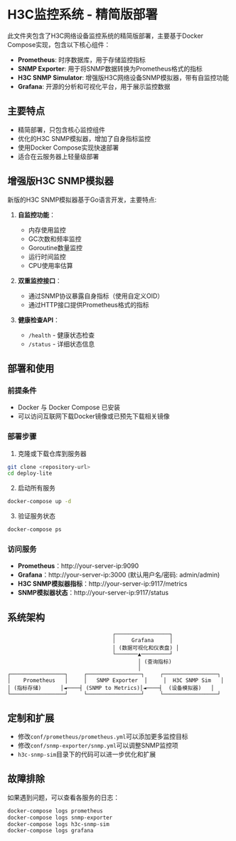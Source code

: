# H3C监控系统 - 精简版部署

此文件夹包含了H3C网络设备监控系统的精简版部署，主要基于Docker Compose实现，包含以下核心组件：

- **Prometheus**: 时序数据库，用于存储监控指标
- **SNMP Exporter**: 用于将SNMP数据转换为Prometheus格式的指标
- **H3C SNMP Simulator**: 增强版H3C网络设备SNMP模拟器，带有自监控功能
- **Grafana**: 开源的分析和可视化平台，用于展示监控数据

## 主要特点

- 精简部署，只包含核心监控组件
- 优化的H3C SNMP模拟器，增加了自身指标监控
- 使用Docker Compose实现快速部署
- 适合在云服务器上轻量级部署

## 增强版H3C SNMP模拟器

新版的H3C SNMP模拟器基于Go语言开发，主要特点:

1. **自监控功能**：
   - 内存使用监控
   - GC次数和频率监控
   - Goroutine数量监控
   - 运行时间监控
   - CPU使用率估算

2. **双重监控接口**：
   - 通过SNMP协议暴露自身指标（使用自定义OID）
   - 通过HTTP接口提供Prometheus格式的指标

3. **健康检查API**：
   - `/health` - 健康状态检查
   - `/status` - 详细状态信息

## 部署和使用

### 前提条件

- Docker 与 Docker Compose 已安装
- 可以访问互联网下载Docker镜像或已预先下载相关镜像

### 部署步骤

1. 克隆或下载仓库到服务器

```bash
git clone <repository-url>
cd deploy-lite
```

2. 启动所有服务

```bash
docker-compose up -d
```

3. 验证服务状态

```bash
docker-compose ps
```

### 访问服务

- **Prometheus**：http://your-server-ip:9090
- **Grafana**：http://your-server-ip:3000 (默认用户名/密码: admin/admin)
- **H3C SNMP模拟器指标**：http://your-server-ip:9117/metrics
- **SNMP模拟器状态**：http://your-server-ip:9117/status

## 系统架构

```
                                 ┌─────────────────┐
                                 │     Grafana     │
                                 │ (数据可视化和仪表盘) │
                                 └───────▲─────────┘
                                         │ (查询指标)
                                         │
┌─────────────────┐     ┌─────────────────┐     ┌─────────────────┐
│    Prometheus   │     │   SNMP Exporter  │     │  H3C SNMP Sim   │
│ (指标存储)      │◄────┤ (SNMP to Metrics)│◄────┤  (设备模拟器)   │
└─────────────────┘     └─────────────────┘     └─────────────────┘
```

## 定制和扩展

- 修改`conf/prometheus/prometheus.yml`可以添加更多监控目标
- 修改`conf/snmp-exporter/snmp.yml`可以调整SNMP监控项
- `h3c-snmp-sim`目录下的代码可以进一步优化和扩展

## 故障排除

如果遇到问题，可以查看各服务的日志：

```bash
docker-compose logs prometheus
docker-compose logs snmp-exporter
docker-compose logs h3c-snmp-sim
docker-compose logs grafana
```